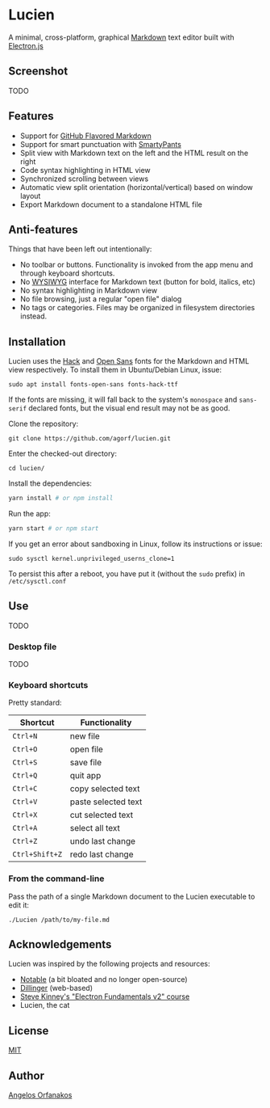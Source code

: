 # Lucien

A minimal, cross-platform, graphical [Markdown][] text editor built with [Electron.js](https://commonmark.org/)

## Screenshot

TODO

## Features

- Support for [GitHub Flavored Markdown](https://github.github.com/gfm/)
- Support for smart punctuation with [SmartyPants](https://daringfireball.net/projects/smartypants/)
- Split view with Markdown text on the left and the HTML result on the right
- Code syntax highlighting in HTML view
- Synchronized scrolling between views
- Automatic view split orientation (horizontal/vertical) based on window layout
- Export Markdown document to a standalone HTML file

## Anti-features

Things that have been left out intentionally:

- No toolbar or buttons. Functionality is invoked from the app menu and through keyboard shortcuts.
- No [WYSIWYG](https://en.wikipedia.org/wiki/WYSIWYG) interface for Markdown text (button for bold, italics, etc)
- No syntax highlighting in Markdown view
- No file browsing, just a regular "open file" dialog
- No tags or categories. Files may be organized in filesystem directories instead.

## Installation

Lucien uses the [Hack](https://sourcefoundry.org/hack/) and [Open Sans](https://fonts.google.com/specimen/Open+Sans) fonts for the Markdown and HTML view respectively. To install them in Ubuntu/Debian Linux, issue:

```shell
sudo apt install fonts-open-sans fonts-hack-ttf
```

If the fonts are missing, it will fall back to the system's `monospace` and `sans-serif` declared fonts, but the visual end result may not be as good.

Clone the repository:

```shell
git clone https://github.com/agorf/lucien.git
```

Enter the checked-out directory:

```shell
cd lucien/
```

Install the dependencies:

```bash
yarn install # or npm install
```

Run the app:

```bash
yarn start # or npm start
```

If you get an error about sandboxing in Linux, follow its instructions or issue:

```
sudo sysctl kernel.unprivileged_userns_clone=1
```

To persist this after a reboot, you have put it (without the `sudo` prefix) in `/etc/sysctl.conf`

## Use

TODO

### Desktop file

TODO

### Keyboard shortcuts

Pretty standard:

|Shortcut|Functionality|
|--------|-------------|
|`Ctrl+N`|new file|
|`Ctrl+O`|open file|
|`Ctrl+S`|save file|
|`Ctrl+Q`|quit app|
|`Ctrl+C`|copy selected text|
|`Ctrl+V`|paste selected text|
|`Ctrl+X`|cut selected text|
|`Ctrl+A`|select all text|
|`Ctrl+Z`|undo last change|
|`Ctrl+Shift+Z`|redo last change|

### From the command-line

Pass the path of a single Markdown document to the Lucien executable to edit it:

```shell
./Lucien /path/to/my-file.md
```

## Acknowledgements

Lucien was inspired by the following projects and resources:

- [Notable](https://github.com/notable/notable) (a bit bloated and no longer open-source)
- [Dillinger](https://dillinger.io/) (web-based)
- [Steve Kinney's "Electron Fundamentals v2" course](https://frontendmasters.com/courses/electron-v2/)
- Lucien, the cat

## License

[MIT](https://github.com/agorf/lucien/blob/master/LICENSE.txt)

## Author

[Angelos Orfanakos](https://angelos.dev)

[Markdown]: https://commonmark.org/
